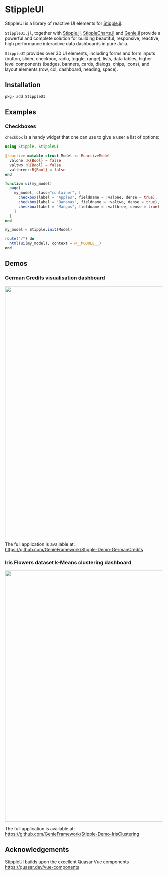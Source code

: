 # StippleUI

StippleUI is a library of reactive UI elements for [Stipple.jl](https://github.com/GenieFramework/Stipple.jl).

`StippleUI.jl`, together with [Stipple.jl](https://github.com/GenieFramework/Stipple.jl),
[StippleCharts.jl](https://github.com/GenieFramework/StippleCharts.jl) and
[Genie.jl](https://github.com/GenieFramework/Genie.jl) provide a powerful and complete solution for building
beautiful, responsive, reactive, high performance interactive data dashboards in pure Julia.

`StippleUI` provides over 30 UI elements, including forms and form inputs (button, slider, checkbox, radio, toggle, range), lists, data tables,
higher level components (badges, banners, cards, dialogs, chips, icons), and layout elements (row, col, dashboard, heading, space).

## Installation

```julia
pkg> add StippleUI
```

## Examples

### Checkboxes 

`checkbox` is a handy widget that one can use to give a user a list of options:

```julia
using Stipple, StippleUI

@reactive mutable struct Model <: ReactiveModel
  valone::R{Bool} = false
  valtwo::R{Bool} = false
  valthree::R{Bool} = false
end

function ui(my_model)
  page(
    my_model, class="container", [
      checkbox(label = "Apples", fieldname = :valone, dense = true),
      checkbox(label = "Bananas", fieldname = :valtwo, dense = true),
      checkbox(label = "Mangos", fieldname = :valthree, dense = true)
    ]
  )
end

my_model = Stipple.init(Model)

route("/") do 
  html(ui(my_model), context = @__MODULE__)
end
```

## Demos

### German Credits visualisation dashboard

<img src="https://genieframework.com/githubimg/Screenshot_German_Credits.png" width=800>

The full application is available at:
<https://github.com/GenieFramework/Stipple-Demo-GermanCredits>

### Iris Flowers dataset k-Means clustering dashboard

<img src="https://genieframework.com/githubimg/Screenshot_Iris_Data.png" width=800>

The full application is available at:
<https://github.com/GenieFramework/Stipple-Demo-IrisClustering>

## Acknowledgements

StippleUI builds upon the excellent Quasar Vue components <https://quasar.dev/vue-components>
